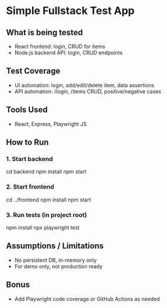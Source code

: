 # Simple Fullstack Test App

## What is being tested
- React frontend: login, CRUD for items
- Node.js backend API: login, CRUD endpoints

## Test Coverage
- UI automation: login, add/edit/delete item, data assertions
- API automation: /login, /items CRUD, positive/negative cases

## Tools Used
- React, Express, Playwright JS

## How to Run

### 1. Start backend
cd backend
npm install
npm start

### 2. Start frontend
cd ../frontend
npm install
npm start

### 3. Run tests (in project root)
npm install
npx playwright test

## Assumptions / Limitations
- No persistent DB, in-memory only
- For demo only, not production ready

## Bonus
- Add Playwright code coverage or GitHub Actions as needed

